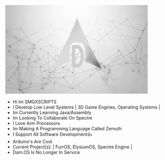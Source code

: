 ![IMG_BANNER](https://github.com/SMGXSCRIPTS/SMGXSCRIPTS/raw/main/DAM.OS_GIT_WALLPAPER.jpg)
- Hi Im SMGXSCRIPTS
- I Develop Low Level Systems | 3D Game Engines, Operating Systems |
- Im Currently Learning Java/Assembly
- Im Looking To Collaborate On Spectre
- I Love Arm Processors
- Im Making A Programming Language Called Zemuth
- I Support All Software Development👍
- Arduino's Are Cool
- Current Project[s]: | FurrOS, ElysiumOS, Spectre Engine |
- Dam.OS Is No Longer In Service
